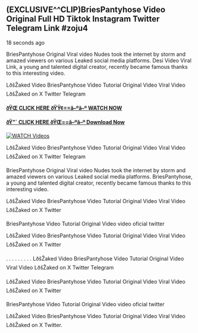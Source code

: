 ## (EXCLUSIVE^^CLIP)BriesPantyhose Video Original Full HD Tiktok Instagram Twitter Telegram Link #zoju4

18 seconds ago

BriesPantyhose Original Viral video Nudes took the internet by storm and amazed viewers on various Leaked social media platforms. Desi Video Viral Link, a young and talented digital creator, recently became famous thanks to this interesting video.

LðšŽaked Video BriesPantyhose Video Tutorial Original Video Viral Video LðšŽaked on X Twitter Telegram

**[ðŸŒ CLICK HERE ðŸŸ¢==â–ºâ–º WATCH NOW](https://clips-mediaa.blogspot.com/2025/02/video-viral-download.html)**

**[ðŸ”´ CLICK HERE ðŸŒ==â–ºâ–º Download Now](https://clips-mediaa.blogspot.com/2025/02/video-viral-download.html)**

[![WATCH Videos](https://i.imgur.com/dJHk4Zq.gif)](https://clips-mediaa.blogspot.com/2025/02/video-viral-download.html)

LðšŽaked Video BriesPantyhose Video Tutorial Original Video Viral Video LðšŽaked on X Twitter Telegram

BriesPantyhose Original Viral video Nudes took the internet by storm and amazed viewers on various Leaked social media platforms. BriesPantyhose, a young and talented digital creator, recently became famous thanks to this interesting video.

LðšŽaked Video BriesPantyhose Video Tutorial Original Video Viral Video LðšŽaked on X Twitter

BriesPantyhose Video Tutorial Original Video video oficial twitter

LðšŽaked Video BriesPantyhose Video Tutorial Original Video Viral Video LðšŽaked on X Twitter

. . . . . . . . . LðšŽaked Video BriesPantyhose Video Tutorial Original Video Viral Video LðšŽaked on X Twitter Telegram

LðšŽaked Video BriesPantyhose Video Tutorial Original Video Viral Video LðšŽaked on X Twitter

BriesPantyhose Video Tutorial Original Video video oficial twitter

LðšŽaked Video BriesPantyhose Video Tutorial Original Video Viral Video LðšŽaked on X Twitter.
